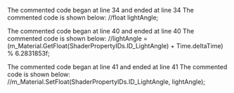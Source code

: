 The commented code began at line 34 and ended at line 34
The commented code is shown below:
            //float lightAngle;


The commented code began at line 40 and ended at line 40
The commented code is shown below:
                //lightAngle = (m_Material.GetFloat(ShaderPropertyIDs.ID_LightAngle) + Time.deltaTime) % 6.2831853f;


The commented code began at line 41 and ended at line 41
The commented code is shown below:
                //m_Material.SetFloat(ShaderPropertyIDs.ID_LightAngle, lightAngle);


